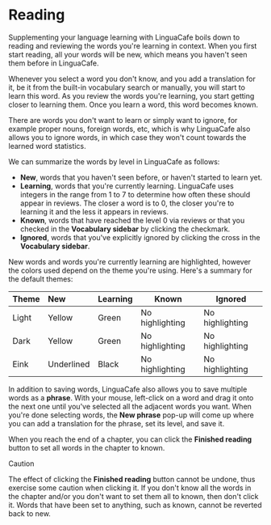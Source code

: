 # Reading

Supplementing your language learning with LinguaCafe boils down to reading and reviewing the words you're learning in context. When you first start reading, all your words will be new, which means you haven't seen them before in LinguaCafe.  

Whenever you select a word you don't know, and you add a translation for it, be it from the built-in vocabulary search or manually, you will start to learn this word. As you review the words you're learning, you start getting closer to learning them. Once you learn a word, this word becomes known.

There are words you don't want to learn or simply want to ignore, for example proper nouns, foreign words, etc, which is why LinguaCafe also allows you to ignore words, in which case they won't count towards the learned word statistics.

We can summarize the words by level in LinguaCafe as follows:
- **New**, words that you haven't seen before, or haven't started to learn yet.
- **Learning**, words that you're currently learning. LinguaCafe uses integers in the range from 1 to 7 to determine how often these should appear in reviews. The closer a word is to 0, the closer you're to learning it and the less it appears in reviews.
- **Known**, words that have reached the level 0 via reviews or that you checked in the **Vocabulary sidebar** by clicking the checkmark.
- **Ignored**, words that you've explicitly ignored by clicking the cross in the **Vocabulary sidebar**. 

New words and words you're currently learning are highlighted, however the colors used depend on the theme you're using. Here's a summary for the default themes:

| Theme | New | Learning | Known | Ignored |
| :--- | :--- | ---- | ---- | ---- |
| Light | Yellow | Green | No highlighting | No highlighting |
| Dark | Yellow | Green | No highlighting | No highlighting |
| Eink | Underlined | Black | No highlighting | No highlighting |

In addition to saving words, LinguaCafe also allows you to save multiple words as a **phrase**. With your mouse, left-click on a word and drag it onto the next one until you've selected all the adjacent words you want. When you're done selecting words, the **New phrase** pop-up will come up where you can add a translation for the phrase, set its level, and save it.

When you reach the end of a chapter, you can click the **Finished reading** button to set all words in the chapter to known. 

>[!CAUTION]
>The effect of clicking the **Finished reading** button cannot be undone, thus exercise some caution when clicking it. If you don't know all the words in the chapter and/or you don't want to set them all to known, then don't click it. Words that have been set to anything, such as known, cannot be reverted back to new.


